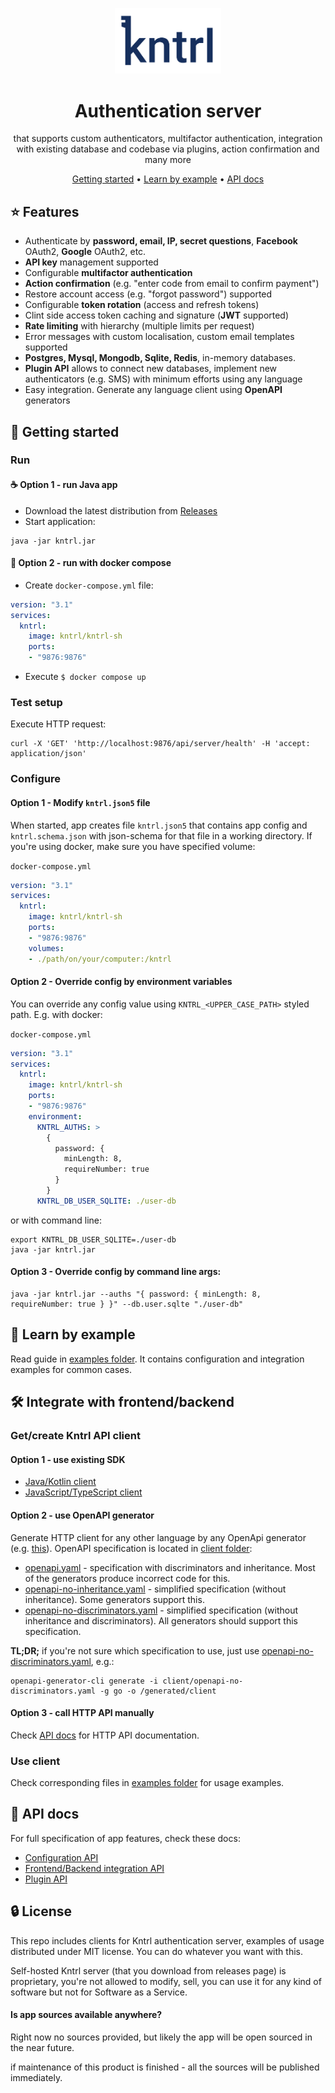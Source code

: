 <p align="center">
    <img alt="kntrl" src="logo.png" width="170"/> 
</p>
<h1 align="center">Authentication server</h1>
<div align="center">
that supports custom authenticators, multifactor authentication, 
integration with existing database and codebase via plugins, action confirmation and many more

[Getting started](#getting-started) •
[Learn by example](#learn-by-example) •
[API docs](#api-docs)
</div>


## ⭐ Features

- Authenticate by **password, email, IP, secret questions**, **Facebook** OAuth2, **Google** OAuth2, etc.
- **API key** management supported
- Configurable **multifactor authentication**
- **Action confirmation** (e.g. "enter code from email to confirm payment")
- Restore account access (e.g. "forgot password") supported
- Configurable **token rotation** (access and refresh tokens)
- Clint side access token caching and signature (**JWT** supported)
- **Rate limiting** with hierarchy (multiple limits per request)
- Error messages with custom localisation, custom email templates supported
- **Postgres, Mysql, Mongodb, Sqlite, Redis**, in-memory databases.
- **Plugin API** allows to connect new databases, implement new authenticators (e.g. SMS) with minimum efforts using any language
- Easy integration. Generate any language client using **OpenAPI** generators


## 🚀 Getting started

### Run

#### ☕ Option 1 - run Java app
- Download the latest distribution from  [Releases](../../../releases)
- Start application:
```shell
java -jar kntrl.jar
```

#### 🐳 Option 2 - run with docker compose
- Create `docker-compose.yml` file:
```yml
version: "3.1"
services:
  kntrl:
    image: kntrl/kntrl-sh
    ports:
    - "9876:9876"
```
- Execute `$ docker compose up`

### Test setup
Execute HTTP request:
```shell
curl -X 'GET' 'http://localhost:9876/api/server/health' -H 'accept: application/json'
```


### Configure

#### Option 1 - Modify `kntrl.json5` file
When started, app creates file `kntrl.json5` that contains app config and `kntrl.schema.json` with json-schema 
for that file in a working directory.
If you're using docker, make sure you have specified volume:

`docker-compose.yml`
```yml
version: "3.1"
services:
  kntrl:
    image: kntrl/kntrl-sh
    ports:
    - "9876:9876"
    volumes:
    - ./path/on/your/computer:/kntrl
```

#### Option 2 - Override config by environment variables
You can override any config value using `KNTRL_<UPPER_CASE_PATH>` styled path. E.g. with docker:

`docker-compose.yml`
```yml
version: "3.1"
services:
  kntrl:
    image: kntrl/kntrl-sh
    ports:
    - "9876:9876"
    environment:
      KNTRL_AUTHS: >
        {
          password: {
            minLength: 8,
            requireNumber: true
          }
        }
      KNTRL_DB_USER_SQLITE: ./user-db
```
or with command line:
```shell
export KNTRL_DB_USER_SQLITE=./user-db
java -jar kntrl.jar
```

#### Option 3 - Override config by command line args:
```shell
java -jar kntrl.jar --auths "{ password: { minLength: 8, requireNumber: true } }" --db.user.sqlte "./user-db"
```

## 📖 Learn by example
Read guide in [examples folder](examples/Readme.md). It contains configuration and integration examples for common cases.

## 🛠️ Integrate with frontend/backend

### Get/create Kntrl API client

#### Option 1 - use existing SDK
- [Java/Kotlin client](client/kotlin/Readme.md)
- [JavaScript/TypeScript client](client/typescript/Readme.md)

#### Option 2 - use OpenAPI generator
Generate HTTP client for any other language by any OpenApi generator (e.g. [this](https://openapi-generator.tech)).
OpenAPI specification is located in [client folder](client):

- [openapi.yaml](client/openapi.yaml) - specification with discriminators and inheritance. Most of the generators produce incorrect code for this. 
- [openapi-no-inheritance.yaml](client/openapi-no-inheritance.yaml) - simplified specification (without inheritance). Some generators support this.
- [openapi-no-discriminators.yaml](client/openapi-no-discriminators.yaml) - simplified specification (without inheritance and discriminators). All generators should support this specification.

**TL;DR;** if you're not sure which specification to use, just use [openapi-no-discriminators.yaml](client/openapi-no-discriminators.yaml), e.g.:
```shell
openapi-generator-cli generate -i client/openapi-no-discriminators.yaml -g go -o /generated/client
```

#### Option 3 - call HTTP API manually
Check [API docs](#api-docs) for HTTP API documentation.


### Use client
Check corresponding files in [examples folder](examples/Readme.md) for usage examples.


## 📑 API docs

For full specification of app features, check these docs:

- [Configuration API](#api-docs)
- [Frontend/Backend integration API](#api-docs)
- [Plugin API](#api-docs)


## 🔒 License

This repo includes clients for Kntrl authentication server, examples of usage distributed under MIT license. You can do 
whatever you want with this.

Self-hosted Kntrl server (that you download from releases page) is proprietary, you're not allowed to modify, sell,
you can use it for any kind of software but not for Software as a Service.

#### Is app sources available anywhere?

Right now no sources provided, but likely the app will be open sourced in the near future.

if maintenance of this product is finished - all the sources will be published immediately.